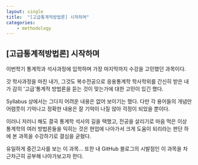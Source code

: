 ```yaml
---
layout: single
title:  "[고급통계적방법론] 시작하며"
categories:
    - methodology
---
```


## [고급통계적방법론] 시작하며

이번학기 통계학과 석사과정에 입학하며 가장 마지막까지 수강을 고민했던 과목이다.

갓 학사과정을 마친 내가, 그것도 복수전공으로 응용통계학 학사학위를 간신히 받은 내가 감히 '고급'통계적 방법론을 듣는 것이 맞는가에 대한 고민이 있긴 했다.

Syllabus 상에서는 그다지 어려운 내용은 없어 보이기는 했다. 다만 각 용어들의 개념만 어렴풋이 기억나고 정확한 내용은 잘 기억이 나질 않아 걱정이 되었을 뿐이다.

이러니 저러니 해도 결국 통계학 석사의 길을 택했고, 전공을 살리기로 마음 먹은 이상 통계학의 여러 방법론들을 익히는 것은 현업에 나아가서 크게 도움이 되리라는 판단 하에 본 과목을 수강하기로 결심을 굳혔다.

유일하게 중간고사를 보는 이 과목... 또한 내 GitHub 블로그의 시발점인 이 과목을 차근차근히 공부해 나아가보고자 한다.
